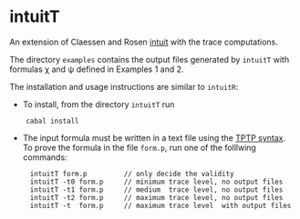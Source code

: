intuitT
=======

An extension of  Claessen and Rosen 
[intuit](https://github.com/koengit/intuit)
with the trace computations.

The directory `examples` contains the output files generated by
`intuitT` with formulas &chi; and &psi; defined in Examples 1 and 2.


The installation and usage instructions are similar to `intuitR`:

- To install, from the directory  `intuitT` run

```console
    cabal install
```

- The input formula must be written in a text file using the
   [TPTP syntax](http://tptp.cs.miami.edu/TPTP/QuickGuide/Problems.html).
  To prove the formula in the file `form.p`, run one of the folllwing commands:

```console
     intuitT form.p         // only decide the validity 
     intuitT -t0 form.p     // minimum trace level, no output files 
     intuitT -t1 form.p     // medium  trace level, no output files 
     intuitT -t2 form.p     // maximum trace level, no output files 
     intuitT -t  form.p     // maximum trace level  with output files 
```

